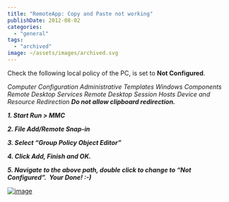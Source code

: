 ```yaml
---
title: "RemoteApp: Copy and Paste not working"
publishDate: 2012-08-02
categories: 
  - "general"
tags:
  - "archived"
image: ~/assets/images/archived.svg
---
```


Check the following local policy of the PC, is set to **Not Configured**.

_Computer Configuration Administrative Templates Windows Components Remote Desktop Services Remote Desktop Session Hosts Device and Resource Redirection **Do not allow clipboard redirection.**_

**_1\. Start Run > MMC_**

**_2\. File Add/Remote Snap-in_**

**_3\. Select “Group Policy Object Editor”_**

**_4\. Click Add, Finish and OK._**

**_5\. Navigate to the above path, double click to change to “Not Configured”.  Your Done! :-)_**

 [![image](https://ramblinggeek.co.uk/wp-content/uploads/2012/08/image_thumb.png "image")](https://ramblinggeek.co.uk/wp-content/uploads/2012/08/image.png)
